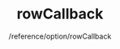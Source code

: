 ---
layout: reference_md
title: rowCallback
summary: 
sub: 文档(Options & API) DataTables中文网
since: DataTables 1.10
navcategory: option
keywords: rowCallback,option
author: /reference/option/rowCallback
---